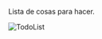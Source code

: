 Lista de cosas para hacer.

![TodoList](https://github.com/ezomoza/Todo-list/assets/114027093/5633a787-6ee0-4278-90b5-c3b816f44db1)
